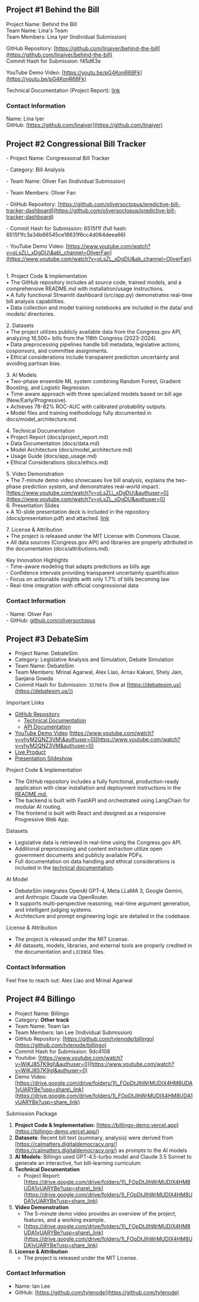 ## Project \#1 Behind the Bill

Project Name: Behind the Bill  
Team Name: Lina's Team  
Team Members: Lina Iyer (Individual Submission)

GitHub Repository: [https://github.com/linaiyer/behind-the-bill](https://github.com/linaiyer/behind-the-bill)  
Commit Hash for Submission: f45d63e

YouTube Demo Video: [https://youtu.be/pG4KonR68Fk](https://youtu.be/pG4KonR68Fk)

Technical Documentation (Project Report): [link](https://github.com/svcaf/2025-AI4Legislation-Public/blob/e0092ae8125581944cf4a8c429393bcc933534c2/submissions/Project%201%20Behind%20the%20Bill/Behind%20the%20Bill%20-%20Project%20Report.pdf) 

### Contact Information

Name: Lina Iyer  
GitHub: [https://github.com/linaiyer](https://github.com/linaiyer)

## Project \#2 Congressional Bill Tracker

\- Project Name: Congressional Bill Tracker

\- Category: Bill Analysis

\- Team Name: Oliver Fan (Individual Submission)

\- Team Members: Oliver Fan

\- GitHub Repository: [https://github.com/oliversoctopus/predictive-bill-tracker-dashboard](https://github.com/oliversoctopus/predictive-bill-tracker-dashboard)

\- Commit Hash for Submission: 6515f1f (full hash: 6515f1fc3a34b66545ce18631f6cc4d064deea66)

\- YouTube Demo Video: [https://www.youtube.com/watch?v=oLsZL\_xDgDU\&ab\_channel=OliverFan](https://www.youtube.com/watch?v=oLsZL_xDgDU&ab_channel=OliverFan)

## 

1\. Project Code & Implementation  
   • The GitHub repository includes all source code, trained models, and a comprehensive README.md with installation/usage instructions.  
   • A fully functional Streamlit dashboard (src/app.py) demonstrates real-time bill analysis capabilities.  
   • Data collection and model training notebooks are included in the data/ and models/ directories.

2\. Datasets  
   • The project utilizes publicly available data from the Congress.gov API, analyzing 16,500+ bills from the 118th Congress (2023-2024).  
   • Data preprocessing pipelines handle bill metadata, legislative actions, cosponsors, and committee assignments.  
   • Ethical considerations include transparent prediction uncertainty and avoiding partisan bias.

3\. AI Models  
   • Two-phase ensemble ML system combining Random Forest, Gradient Boosting, and Logistic Regression.  
   • Time-aware approach with three specialized models based on bill age (New/Early/Progressive).  
   • Achieves 78-82% ROC-AUC with calibrated probability outputs.  
   • Model files and training methodology fully documented in docs/model\_architecture.md.

4\. Technical Documentation  
   • Project Report (docs/project\_report.md)  
   • Data Documentation (docs/data.md)  
   • Model Architecture (docs/model\_architecture.md)  
   • Usage Guide (docs/app\_usage.md)  
   • Ethical Considerations (docs/ethics.md)

5\. Video Demonstration  
   • The 7-minute demo video showcases live bill analysis, explains the two-phase prediction system, and demonstrates real-world impact.  
[https://www.youtube.com/watch?v=oLsZL\_xDgDU\&authuser=0](https://www.youtube.com/watch?v=oLsZL_xDgDU&authuser=0)   
6\. Presentation Slides  
   • A 10-slide presentation deck is included in the repository (docs/presentation.pdf) and attached. [link](https://github.com/svcaf/2025-AI4Legislation-Public/blob/abeee911afc86826623f108f1ce2dd9b1332a846/submissions/Project%202%20Congressional%20Bill%20Tracker/Presentation%20-%20AI-Powered%20Bill%20Tracker%20Predicting%20Legislative%20Success.pdf)
    
    
7\. License & Attribution  
   • The project is released under the MIT License with Commons Clause.  
   • All data sources (Congress.gov API) and libraries are properly attributed in the documentation (docs/attributions.md).

Key Innovation Highlights  
\- Time-aware modeling that adapts predictions as bills age  
\- Confidence intervals providing transparent uncertainty quantification  
\- Focus on actionable insights with only 1.7% of bills becoming law  
\- Real-time integration with official congressional data

### Contact Information

\- Name: Oliver Fan  
\- GitHub: [github.com/oliversoctopus](http://github.com/oliversoctopus)

## Project \#3 DebateSim

* Project Name: DebateSim  
* Category: Legislative Analysis and Simulation, Debate Simulation  
* Team Name: DebateSim  
* Team Members: Mrinal Agarwal, Alex Liao, Arnav Kakani, Shely Jain, Sanjana Gowda  
* Commit Hash for Submission: `35766fe` (live at [https://debatesim.us](https://debatesim.us/))

Important Links

* [GitHub Repository](https://github.com/alexliao95311/DebateSim)  
  * [Technical Documentation](https://github.com/alexliao95311/DebateSim/blob/main/docs/PROJECT_REPORT.md)  
  * [API Documentation](https://github.com/alexliao95311/DebateSim/blob/main/docs/API_REFERENCE.md)  
* [YouTube Demo Video](https://www.youtube.com/watch?v=vhyM2QNZ3VM)  [https://www.youtube.com/watch?v=vhyM2QNZ3VM\&authuser=0](https://www.youtube.com/watch?v=vhyM2QNZ3VM&authuser=0)   
* [Live Product](https://debatesim.us/)  
* [Presentation Slideshow](https://docs.google.com/presentation/d/1PX7PzdyxYKlxaXpjZY7a5Bq-TLe-cN4DXaJ78WPWjyw/edit?usp=sharing)

 Project Code & Implementation

* The GitHub repository includes a fully functional, production-ready application with clear installation and deployment instructions in the [README.md.](https://github.com/alexliao95311/DebateSim/blob/main/README.md)  
* The backend is built with FastAPI and orchestrated using LangChain for modular AI routing.  
* The frontend is built with React and designed as a responsive Progressive Web App.

Datasets

* Legislative data is retrieved in real-time using the Congress.gov API.  
* Additional preprocessing and content extraction utilize open government documents and publicly available PDFs.  
* Full documentation on data handling and ethical considerations is included in the [technical documentation](https://github.com/alexliao95311/DebateSim/blob/main/docs/PROJECT_REPORT.md).

AI Model

* DebateSim integrates OpenAI GPT-4, Meta LLaMA 3, Google Gemini, and Anthropic Claude via OpenRouter.  
* It supports multi-perspective reasoning, real-time argument generation, and intelligent judging systems.  
* Architecture and prompt engineering logic are detailed in the codebase.

License & Attribution

* The project is released under the MIT License.  
* All datasets, models, libraries, and external tools are properly credited in the documentation and `LICENSE` files.

### **Contact Information**

Feel free to reach out: Alex Liao and Mrinal Agarwal

## Project \#4 Billingo

* Project Name: Billingo  
* Category: **Other track**  
* Team Name: Team Ian  
* Team Members: Ian Lee (Individual Submission)  
* GitHub Repository: [https://github.com/tylenode/billingo](https://github.com/tylenode/billingo)  
* Commit Hash for Submission: 9dc4108  
* Youtube: [https://www.youtube.com/watch?v=WiKJ857K9gI\&authuser=0](https://www.youtube.com/watch?v=WiKJ857K9gI&authuser=0)   
* Demo Video: [https://drive.google.com/drive/folders/1l\_FOpDtJlhWrMUDIX4HM8UDA1vUARYBe?usp=share\_link](https://drive.google.com/drive/folders/1l_FOpDtJlhWrMUDIX4HM8UDA1vUARYBe?usp=share_link)

Submission Package

1. **Project Code & Implementation:** [https://billingo-demo.vercel.app](https://billingo-demo.vercel.app/)  
2. **Datasets**: Recent bill text (summary, analysis) were derived from [https://calmatters.digitaldemocracy.org/](https://calmatters.digitaldemocracy.org/) as prompts to the AI models  
3. **AI Models:** Billingo used GPT-4.5-turbo model and Claude 3.5 Sonnet to generate an interactive, fun bill-learning curriculum   
4. **Technical Documentation**  
   * Project Report: [https://drive.google.com/drive/folders/1l\_FOpDtJlhWrMUDIX4HM8UDA1vUARYBe?usp=share\_link](https://drive.google.com/drive/folders/1l_FOpDtJlhWrMUDIX4HM8UDA1vUARYBe?usp=share_link)  
5. **Video Demonstration**  
   * The 5-minute demo video provides an overview of the project, features, and a working example.  
   * [https://drive.google.com/drive/folders/1l\_FOpDtJlhWrMUDIX4HM8UDA1vUARYBe?usp=share\_link](https://drive.google.com/drive/folders/1l_FOpDtJlhWrMUDIX4HM8UDA1vUARYBe?usp=share_link)  
6. **License & Attribution**  
   * The project is released under the MIT License.

### **Contact Information**

* Name: Ian Lee  
* GitHub: [https://github.com/tylenode](https://github.com/tylenode)
